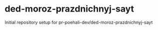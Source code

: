 # ded-moroz-prazdnichnyj-sayt

Initial repository setup for pr-poehali-dev/ded-moroz-prazdnichnyj-sayt